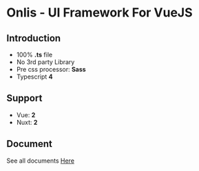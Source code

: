 # Onlis - UI Framework For VueJS

## Introduction

- 100% **.ts** file
- No 3rd party Library
- Pre css processor: **Sass**
- Typescript **4**

## Support

- Vue: **2**
- Nuxt: **2**

## Document

See all documents [Here](https://github.com/insac96/onlis)



